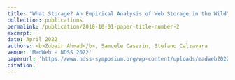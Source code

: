 ```yaml
---
title: "What Storage? An Empirical Analysis of Web Storage in the Wild"
collection: publications
permalink: /publication/2010-10-01-paper-title-number-2
excerpt: 
date: April 2022
authors: <b>Zubair Ahmad</b>, Samuele Casarin, Stefano Calzavara
venue: 'MadWeb - NDSS 2022'
paperurl: 'https://www.ndss-symposium.org/wp-content/uploads/madweb2022_23005_paper.pdf'
citation: 
---
```

